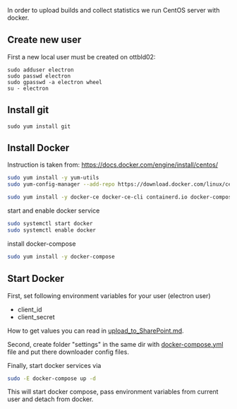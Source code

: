 In order to upload builds and collect statistics we run CentOS server with docker.

## Create new user
First a new local user must be created on ottbld02:
~~~
sudo adduser electron
sudo passwd electron
sudo gpasswd -a electron wheel
su - electron
~~~


## Install git
~~~
sudo yum install git
~~~

## Install Docker
Instruction is taken from: https://docs.docker.com/engine/install/centos/
```bash
sudo yum install -y yum-utils
sudo yum-config-manager --add-repo https://download.docker.com/linux/centos/docker-ce.repo

sudo yum install -y docker-ce docker-ce-cli containerd.io docker-compose-plugin
```

start and enable docker service
```bash
sudo systemctl start docker
sudo systemctl enable docker
```

install docker-compose
```bash
sudo yum install -y docker-compose
```

## Start Docker
First, set following environment variables for your user (electron user) 
  - client_id
  - client_secret

How to get values you can read in [upload_to_SharePoint.md](upload_to_SharePoint.md).

Second,
create folder "settings" in the same dir with [docker-compose.yml](../docker/docker-compose.yml) 
file and put there downloader config files.

Finally,
start docker services via
```bash
sudo -E docker-compose up -d
```
This will start docker compose, pass environment variables from current user and detach from docker.
